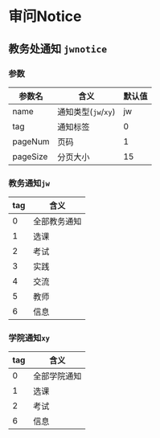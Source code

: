 # 审问Notice

## 教务处通知 `jwnotice`

### 参数
| 参数名     | 含义              | 默认值 |
|---------|-----------------|----|
| name    | 通知类型(`jw`/`xy`) | jw |
| tag     | 通知标签            | 0  |
| pageNum | 页码              | 1  |
| pageSize | 分页大小            | 15 |



### 教务通知`jw`

| tag | 含义     |
|-----|--------|
| 0   | 全部教务通知 |
| 1   | 选课     |
| 2   | 考试     |
| 3   | 实践     |
| 4   | 交流     |
| 5   | 教师     |
| 6   | 信息     |

### 学院通知`xy`

| tag | 含义     |
|-----|--------|
| 0   | 全部学院通知 |
| 1   | 选课     |
| 2   | 考试     |
| 6   | 信息     |